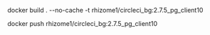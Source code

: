 docker build . --no-cache -t rhizome1/circleci_bg:2.7.5_pg_client10

docker push rhizome1/circleci_bg:2.7.5_pg_client10
